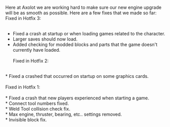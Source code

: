 Here at Axolot we are working hard to make sure our new engine upgrade will be as smooth as possible. Here are a few fixes that we made so far:<br/>
Fixed in Hotfix 3:<br/>
<br/>
* Fixed a crash at startup or when loading games related to the character.<br/>
* Larger saves should now load.<br/>
* Added checking for modded blocks and parts that the game doesn't currently have loaded.<br/><br/>
Fixed in Hotfix 2:<br/>
<br/>
* Fixed a crashed that occurred on startup on some graphics cards.<br/><br/>
Fixed in Hotfix 1:<br/>
<br/>
* Fixed a crash that new players experienced when starting a game.<br/>
* Connect tool numbers fixed.<br/>
* Weld Tool collision check fix.<br/>
* Max engine, thruster, bearing, etc.. settings removed.<br/>
* Invisible block fix.<br/>